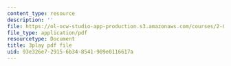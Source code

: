 ```yaml
---
content_type: resource
description: ''
file: https://ol-ocw-studio-app-production.s3.amazonaws.com/courses/2-003sc-engineering-dynamics-fall-2011/93e326e729156b348541909e0116617a_wERH7LtoUuE.pdf
file_type: application/pdf
resourcetype: Document
title: 3play pdf file
uid: 93e326e7-2915-6b34-8541-909e0116617a
---
```


